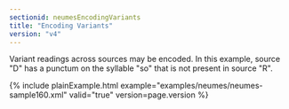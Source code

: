 ```yaml
---
sectionid: neumesEncodingVariants
title: "Encoding Variants"
version: "v4"
---
```




Variant readings across sources may be encoded. In this example, source "D" has a
punctum
on the syllable "so" that is not present in source "R".

{% include plainExample.html example="examples/neumes/neumes-sample160.xml" valid="true" version=page.version %}

